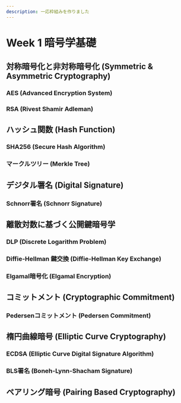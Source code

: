 ```yaml
---
description: 一応枠組みを作りました
---
```


# Week 1 暗号学基礎

## 対称暗号化と非対称暗号化 (Symmetric & Asymmetric Cryptography)

### AES (Advanced Encryption System)&#x20;

### RSA (Rivest Shamir Adleman)

## ハッシュ関数 (Hash Function)

### SHA256 (Secure Hash Algorithm)

### マークルツリー (Merkle Tree)

## デジタル署名 (Digital Signature)

### Schnorr署名 (Schnorr Signature)

## 離散対数に基づく公開鍵暗号学

### DLP (Discrete Logarithm Problem)

### Diffie-Hellman 鍵交換 (Diffie-Hellman Key Exchange)

### Elgamal暗号化 (Elgamal Encryption)

## コミットメント (Cryptographic Commitment)

### Pedersenコミットメント (Pedersen Commitment)

## 楕円曲線暗号 (Elliptic Curve Cryptography)

### ECDSA (Elliptic Curve Digital Signature Algorithm)

### BLS署名 (Boneh-Lynn-Shacham Signature)

## ペアリング暗号 (Pairing Based Cryptography)

